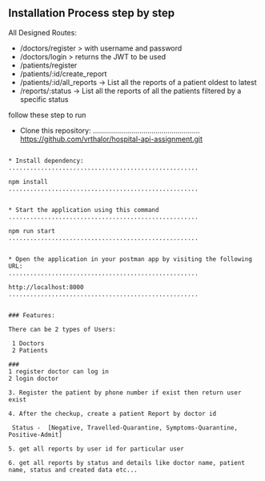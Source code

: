 
## Installation Process step by step

All Designed Routes:

* /doctors/register > with username and password
* /doctors/login > returns the JWT to be used
* /patients/register
* /patients/:id/create_report
* /patients/:id/all_reports → List all the reports of a patient oldest to latest
* /reports/:status → List all the reports of all the patients filtered by a specific status


follow these step to run 

* Clone this repository:
.....................................................
https://github.com/vrthalor/hospital-api-assignment.git
```

* Install dependency:
.....................................................

npm install
.....................................................


* Start the application using this command 
.....................................................

npm run start
.....................................................


* Open the application in your postman app by visiting the following URL: 
.....................................................

http://localhost:8000
.....................................................


### Features:

There can be 2 types of Users:

 1 Doctors
 2 Patients

### 
1 register doctor can log in
2 login doctor
 
3. Register the patient by phone number if exist then return user exist

4. After the checkup, create a patient Report by doctor id

 Status -  [Negative, Travelled-Quarantine, Symptoms-Quarantine, Positive-Admit]

5. get all reports by user id for particular user 

6. get all reports by status and details like doctor name, patient name, status and created data etc...
